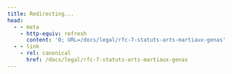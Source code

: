 ```yaml
---
title: Redirecting...
head:
  - - meta
    - http-equiv: refresh
      content: '0; URL=/docs/legal/rfc-7-statuts-arts-martiaux-genas'
  - - link
    - rel: canonical
      href: /docs/legal/rfc-7-statuts-arts-martiaux-genas
---
```

